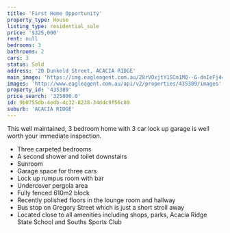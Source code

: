 ```yaml
---
title: 'First Home Opportunity'
property_type: House
listing_type: residential_sale
price: '$325,000'
rent: null
bedrooms: 3
bathrooms: 2
cars: 3
status: Sold
address: '20 Dunkeld Street, ACACIA RIDGE'
main_image: 'https://img.eagleagent.com.au/28rVOxjtY1SCm1MQ--G-dnIeFj4=/1280x854/smart/https://s3-us-west-2.amazonaws.com/eagleagent-orig/images/6824041/115089487-image-M.jpg'
images: 'http://www.eagleagent.com.au/api/v2/properties/435389/images'
property_id: '435389'
price_search: '325000.0'
id: 9b0755db-4edb-4c32-8238-34ddc9f56c89
suburb: 'ACACIA RIDGE'
---
```

This well maintained, 3 bedroom home with 3 car lock up garage is well worth your immediate inspection.

*  Three carpeted bedrooms
*  A second shower and toilet downstairs
*  Sunroom
*  Garage space for three cars
*  Lock up rumpus room with bar
*  Undercover pergola area
*  Fully fenced 610m2 block
*  Recently polished floors in the lounge room and hallway
*  Bus stop on Gregory Street which is just a short stroll away
*  Located close to all amenities including shops, parks, Acacia Ridge State School and Souths Sports Club